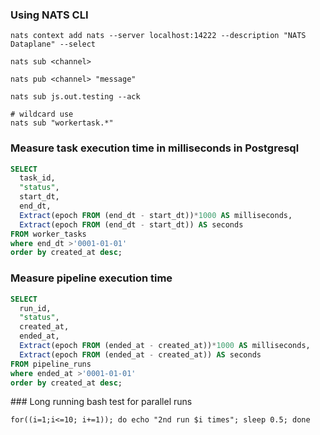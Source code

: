 
### Using NATS CLI

```shell
nats context add nats --server localhost:14222 --description "NATS Dataplane" --select

nats sub <channel>

nats pub <channel> "message"

nats sub js.out.testing --ack 

# wildcard use
nats sub "workertask.*"
```

### Measure task execution time in milliseconds in Postgresql
```sql
SELECT
  task_id,
  "status",
  start_dt,
  end_dt,
  Extract(epoch FROM (end_dt - start_dt))*1000 AS milliseconds,
  Extract(epoch FROM (end_dt - start_dt)) AS seconds
FROM worker_tasks 
where end_dt >'0001-01-01'
order by created_at desc;
```

### Measure pipeline execution time
```sql
SELECT
  run_id,
  "status",
  created_at,
  ended_at,
  Extract(epoch FROM (ended_at - created_at))*1000 AS milliseconds,
  Extract(epoch FROM (ended_at - created_at)) AS seconds
FROM pipeline_runs 
where ended_at >'0001-01-01'
order by created_at desc;
```

### Long running bash test for parallel runs
```shell
for((i=1;i<=10; i+=1)); do echo "2nd run $i times"; sleep 0.5; done
```